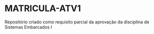 # MATRICULA-ATV1
Repositório criado como requisito parcial da aprovação da disciplina de Sistemas Embarcados I